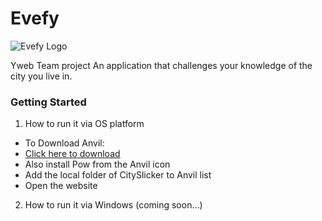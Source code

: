 
# Evefy
![Evefy Logo](https://fd-files-production.s3.amazonaws.com/110804/mdNie28ZMFo1sHII_EJCOQ?X-Amz-Expires=300&X-Amz-Date=20150526T200448Z&X-Amz-Algorithm=AWS4-HMAC-SHA256&X-Amz-Credential=AKIAIA2QBI5WP5HA3ZEA/20150526/us-east-1/s3/aws4_request&X-Amz-SignedHeaders=host&X-Amz-Signature=0dad1f424d7c3d6e3b61922fac36f6a2f5ed6a2e773e47172a4867a6db8226cf "Evefy Logo")

Yweb Team project
An application that challenges your knowledge of the city you live in.

### Getting Started

1. How to run it via OS platform
  * To Download Anvil:
  * [Click here to download](http://anvilformac.com/)
  * Also install Pow from the Anvil icon
  * Add the local folder of CitySlicker to Anvil list
  * Open the website
2. How to run it via Windows (coming soon...)
  